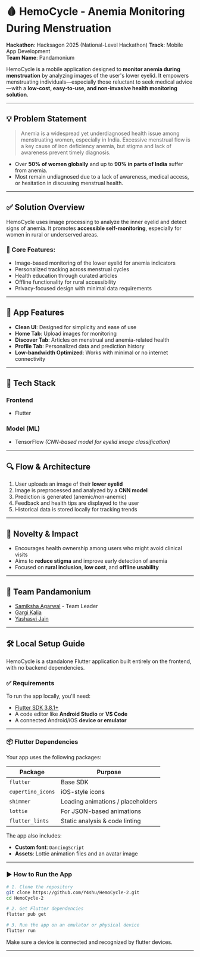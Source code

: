 # 🩸 HemoCycle - Anemia Monitoring During Menstruation

**Hackathon**: Hacksagon 2025 (National-Level Hackathon) 
**Track**: Mobile App Development   
**Team Name**: Pandamonium  

HemoCycle is a mobile application designed to **monitor anemia during menstruation** by analyzing images of the user's lower eyelid. It empowers menstruating individuals—especially those reluctant to seek medical advice—with a **low-cost, easy-to-use, and non-invasive health monitoring solution**.

---

## 💡 Problem Statement

> Anemia is a widespread yet underdiagnosed health issue among menstruating women, especially in India. Excessive menstrual flow is a key cause of iron deficiency anemia, but stigma and lack of awareness prevent timely diagnosis.

- Over **50% of women globally** and up to **90% in parts of India** suffer from anemia.
- Most remain undiagnosed due to a lack of awareness, medical access, or hesitation in discussing menstrual health.

---

## ✅ Solution Overview

HemoCycle uses image processing to analyze the inner eyelid and detect signs of anemia. It promotes **accessible self-monitoring**, especially for women in rural or underserved areas.

### 🔬 Core Features:
- Image-based monitoring of the lower eyelid for anemia indicators
- Personalized tracking across menstrual cycles
- Health education through curated articles
- Offline functionality for rural accessibility
- Privacy-focused design with minimal data requirements

---

## 📱 App Features

- **Clean UI**: Designed for simplicity and ease of use  
- **Home Tab**: Upload images for monitoring  
- **Discover Tab**: Articles on menstrual and anemia-related health  
- **Profile Tab**: Personalized data and prediction history  
- **Low-bandwidth Optimized**: Works with minimal or no internet connectivity  

---

## 🧠 Tech Stack

### Frontend
- Flutter

### Model (ML)
- TensorFlow *(CNN-based model for eyelid image classification)*

---

## 🔍 Flow & Architecture

1. User uploads an image of their **lower eyelid**  
2. Image is preprocessed and analyzed by a **CNN model**  
3. Prediction is generated (anemic/non-anemic)  
4. Feedback and health tips are displayed to the user  
5. Historical data is stored locally for tracking trends  

---

## 🌟 Novelty & Impact

- Encourages health ownership among users who might avoid clinical visits  
- Aims to **reduce stigma** and improve early detection of anemia  
- Focused on **rural inclusion**, **low cost**, and **offline usability**  

---

## 👥 Team Pandamonium

- [Samiksha Agarwal](https://github.com/Technomad04) - Team Leader 
- [Gargi Kalia](https://github.com/Kaliagargi)  
- [Yashasvi Jain](https://github.com/Y4shu)  

---

## 🛠️ Local Setup Guide

HemoCycle is a standalone Flutter application built entirely on the frontend, with no backend dependencies.

### ✅ Requirements

To run the app locally, you'll need:

- [Flutter SDK 3.8.1+](https://docs.flutter.dev/get-started/install)
- A code editor like **Android Studio** or **VS Code**
- A connected Android/iOS **device or emulator**

---

### 📦 Flutter Dependencies

Your app uses the following packages:

| Package         | Purpose                                |
|-----------------|----------------------------------------|
| `flutter`       | Base SDK                               |
| `cupertino_icons` | iOS-style icons                     |
| `shimmer`       | Loading animations / placeholders      |
| `lottie`        | For JSON-based animations              |
| `flutter_lints` | Static analysis & code linting         |

The app also includes:
- **Custom font**: `DancingScript`
- **Assets**: Lottie animation files and an avatar image

---

### ▶️ How to Run the App

```bash
# 1. Clone the repository
git clone https://github.com/Y4shu/HemoCycle-2.git
cd HemoCycle-2

# 2. Get Flutter dependencies
flutter pub get

# 3. Run the app on an emulator or physical device
flutter run
```
Make sure a device is connected and recognized by flutter devices.


---
